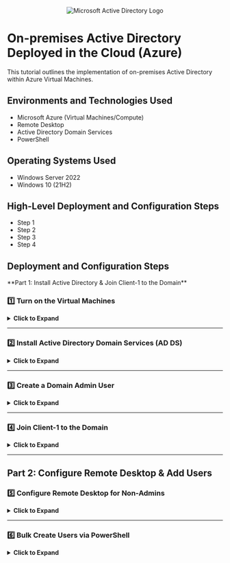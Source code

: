 <p align="center">
<img src="https://i.imgur.com/pU5A58S.png" alt="Microsoft Active Directory Logo"/>
</p>

<h1>On-premises Active Directory Deployed in the Cloud (Azure)</h1>
This tutorial outlines the implementation of on-premises Active Directory within Azure Virtual Machines.<br />


<!-- <h2>Video Demonstration</h2>

- ### [YouTube: How to Deploy on-premises Active Directory within Azure Compute](https://www.youtube.com)
-->
<h2>Environments and Technologies Used</h2>

- Microsoft Azure (Virtual Machines/Compute)
- Remote Desktop
- Active Directory Domain Services
- PowerShell

<h2>Operating Systems Used </h2>

- Windows Server 2022
- Windows 10 (21H2)

<h2>High-Level Deployment and Configuration Steps</h2>

- Step 1
- Step 2
- Step 3
- Step 4

<h2>Deployment and Configuration Steps</h2>

<p>
  **Part 1: Install Active Directory & Join Client-1 to the Domain**  

### **1️⃣ Turn on the Virtual Machines**
<details>
<summary><b>Click to Expand</b></summary>

- In the **Azure Portal**, **turn on** the following Virtual Machines if they are off:
  - **DC-1** (Domain Controller)
  - **Client-1** (Workstation)
</details>

---

### **2️⃣ Install Active Directory Domain Services (AD DS)**
<details>
<summary><b>Click to Expand</b></summary>

1. **Log into DC-1** as `labuser`.  
2. Open **Server Manager** → Click **Manage** → **Add Roles and Features**.  
3. Install **Active Directory Domain Services (AD DS)**.  
4. **Promote DC-1** as a Domain Controller:
   - Set up a **new forest**: `mydomain.com` (choose your own domain name).  
5. Restart DC-1 and **log back in** as:  
mydomain.com\labuser

markdown
Copy
Edit
</details>

---

### **3️⃣ Create a Domain Admin User**
<details>
<summary><b>Click to Expand</b></summary>

1. Open **Active Directory Users and Computers (ADUC)**.
2. Create an **Organizational Unit (OU)** named `_EMPLOYEES`.  
3. Create a **new OU** named `_ADMINS`.  
4. Create a new employee:
- **Full Name**: Jane Doe  
- **Username**: `jane_admin`  
- **Password**: `Cyberlab123!`  
5. Add `jane_admin` to the **Domain Admins** security group.  
6. **Log out** and reconnect as:  
mydomain.com\jane_admin

markdown
Copy
Edit
7. Use `jane_admin` as your **admin account** from now on.  
</details>

---

### **4️⃣ Join Client-1 to the Domain**
<details>
<summary><b>Click to Expand</b></summary>

1. In the **Azure Portal**:
- Set **Client-1’s DNS** to **DC-1’s Private IP** (already done).
- **Restart Client-1** (already done).
2. **Login to Client-1** as `labuser`.  
3. **Join Client-1 to the domain (`mydomain.com`)**:
- Open **System Properties** → Click **Change Settings**.  
- Set **Domain** to `mydomain.com`.  
- Restart **Client-1**.  
4. **Verify Client-1 in Active Directory**:
- Log into **DC-1**.
- Open **ADUC** → Confirm that Client-1 appears in the **Computers** section.  
5. **Organize Client-1 in AD**:
- Create a new OU called `_CLIENTS`.  
- **Move Client-1** into `_CLIENTS`.  
</details>

---

## **Part 2: Configure Remote Desktop & Add Users**  

### **5️⃣ Configure Remote Desktop for Non-Admins**
<details>
<summary><b>Click to Expand</b></summary>

1. Log into **Client-1** as:  
mydomain.com\jane_admin

bash
Copy
Edit
2. Open **System Properties** → Click **Remote Desktop**.  
3. Allow **domain users** to access Remote Desktop.  
4. Now, **non-administrative users can log in remotely**.  
5. In real-world environments, you’d configure this using **Group Policy (GPO)** for multiple machines at once.  
</details>

---

### **6️⃣ Bulk Create Users via PowerShell**
<details>
<summary><b>Click to Expand</b></summary>

1. **Log into DC-1** as `jane_admin`.  
2. Open **PowerShell ISE** as an **Administrator**.  
3. Create a **new script file** and paste the following script:  

```powershell
# PowerShell Script to Create Users in Active Directory
$password = ConvertTo-SecureString "UserPass123!" -AsPlainText -Force
for ($i=1; $i -le 10; $i++) {
    $username = "user" + $i
    New-ADUser -Name $username -SamAccountName $username -UserPrincipalName "$username@mydomain.com" -Path "OU=_EMPLOYEES,DC=mydomain,DC=com" -AccountPassword $password -Enabled $true
}
Run the script and observe user accounts being created.
Open ADUC and verify that the users appear under _EMPLOYEES.
Attempt to log into Client-1 with one of the new accounts:
makefile
Copy
Edit
Username: user1  
Password: UserPass123!
</details>
Final Steps: Finishing the Lab
<details> <summary><b>Click to Expand</b></summary>
✅ Verify all configurations:

Ensure Client-1 is joined to the domain.
Confirm that jane_admin has admin privileges.
Test Remote Desktop for a non-admin user.
✅ Save Money in Azure:

Do NOT delete the VMs—we will use them for future labs.
If you’re done for the day, STOP the VMs in the Azure Portal to avoid extra charges.
</details>
🎉 Lab Complete!
You've successfully set up Active Directory, joined a workstation to the domain, enabled Remote Desktop, and bulk-created users in PowerShell! 🚀 Keep practicing to build confidence.

vbnet
Copy
Edit

---
</p>
